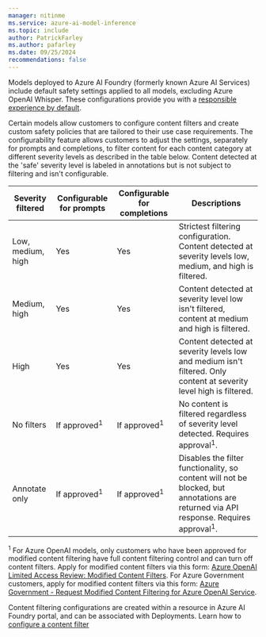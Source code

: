 ```yaml
---
manager: nitinme
ms.service: azure-ai-model-inference
ms.topic: include
author: PatrickFarley
ms.author: pafarley
ms.date: 09/25/2024
recommendations: false
---
```


Models deployed to Azure AI Foundry (formerly known Azure AI Services) include default safety settings applied to all models, excluding Azure OpenAI Whisper. These configurations provide you with a [responsible experience by default](../../../ai-services/openai/concepts/default-safety-policies.md).

Certain models allow customers to configure content filters and create custom safety policies that are tailored to their use case requirements. The configurability feature allows customers to adjust the settings, separately for prompts and completions, to filter content for each content category at different severity levels as described in the table below. Content detected at the 'safe' severity level is labeled in annotations but is not subject to filtering and isn't configurable.

| Severity filtered | Configurable for prompts | Configurable for completions | Descriptions |
|-------------------|--------------------------|------------------------------|--------------|
| Low, medium, high | Yes | Yes | Strictest filtering configuration. Content detected at severity levels low, medium, and high is filtered.|
| Medium, high      | Yes | Yes | Content detected at severity level low isn't filtered, content at medium and high is filtered.|
| High              | Yes| Yes | Content detected at severity levels low and medium isn't filtered. Only content at severity level high is filtered. |
| No filters | If approved<sup>1</sup>| If approved<sup>1</sup>| No content is filtered regardless of severity level detected. Requires approval<sup>1</sup>.|
|Annotate only | If approved<sup>1</sup>| If approved<sup>1</sup>| Disables the filter functionality, so content will not be blocked, but annotations are returned via API response. Requires approval<sup>1</sup>.|

<sup>1</sup> For Azure OpenAI models, only customers who have been approved for modified content filtering have full content filtering control and can turn off content filters. Apply for modified content filters via this form: [Azure OpenAI Limited Access Review: Modified Content Filters](https://ncv.microsoft.com/uEfCgnITdR). For Azure Government customers, apply for modified content filters via this form: [Azure Government - Request Modified Content Filtering for Azure OpenAI Service](https://aka.ms/AOAIGovModifyContentFilter).

Content filtering configurations are created within a resource in Azure AI Foundry portal, and can be associated with Deployments. Learn how to [configure a content filter](../how-to/configure-content-filters.md)